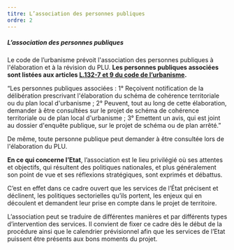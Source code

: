 ```yaml
---
titre: L’association des personnes publiques
ordre: 2
---
```


##### L’association des personnes publiques

Le code de l’urbanisme prévoit l'association des personnes publiques à l'élaboration et à la révision du PLU. **Les personnes publiques associées sont listées aux articles [L.132-7 et 9 du code de l’urbanisme](https://www.legifrance.gouv.fr/codes/section_lc/LEGITEXT000006074075/LEGISCTA000031210810/#LEGISCTA000031212151).**

“Les personnes publiques associées :
1° Reçoivent notification de la délibération prescrivant l'élaboration du schéma de cohérence territoriale ou du plan local d'urbanisme ;
2° Peuvent, tout au long de cette élaboration, demander à être consultées sur le projet de schéma de cohérence territoriale ou de plan local d'urbanisme ;
3° Emettent un avis, qui est joint au dossier d'enquête publique, sur le projet de schéma ou de plan arrêté.”

De même, toute personne publique peut demander à être consultée lors de l'élaboration du PLU.

**En ce qui concerne l’Etat**, l’association est le lieu privilégié où ses attentes et objectifs, qui résultent des politiques nationales, et plus généralement son point de vue et ses réflexions stratégiques, sont exprimés et débattus.

C’est en effet dans ce cadre ouvert que les services de l’État précisent et déclinent, les politiques sectorielles qu’ils portent, les enjeux qui en découlent et demandent leur prise en compte dans le projet de territoire.

L’association peut se traduire de différentes manières et par différents types d’intervention des services. Il convient de fixer ce cadre dès le début de la procédure ainsi que le calendrier prévisionnel afin que les services de l’Etat puissent être présents aux bons moments du projet.

